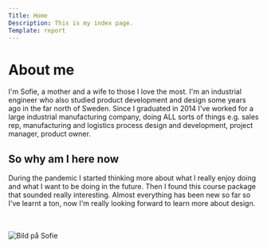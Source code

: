 ```yaml
---
Title: Home
Description: This is my index page.
Template: report
---
```


About me
==========================

<p>I'm Sofie, a mother and a wife to those I love the most. I'm an industrial engineer who also studied product development and design some years ago in the far north of Sweden. Since I graduated in 2014 I've worked for a large industrial manufacturing company, doing ALL sorts of things e.g. sales rep, manufacturing and logistics process design and development, project manager, product owner.</p>


So why am I here now
---------------------
<p>During the pandemic I started thinking more about what I really enjoy doing and what I want to be doing in the future. Then I found this course package that sounded really interesting. Almost everything has been new so far so I've learnt a ton, now I'm really looking forward to learn more about design.</p>
<br>
<br>
<img src="%base_url%/image/IMG_0259.JPG&w=630&save-as=jpg&q=40" alt="Bild på Sofie" class="center blue-frame">

